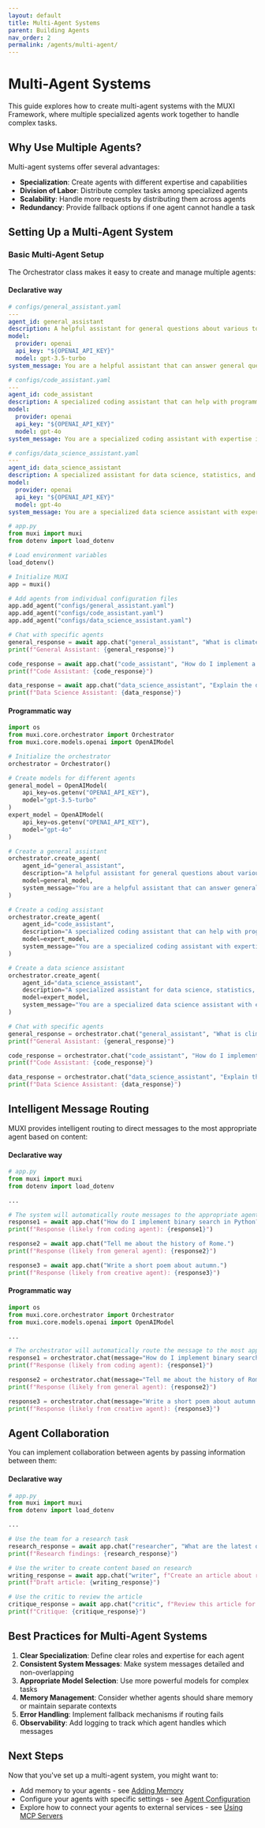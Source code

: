 ```yaml
---
layout: default
title: Multi-Agent Systems
parent: Building Agents
nav_order: 2
permalink: /agents/multi-agent/
---
```


# Multi-Agent Systems

This guide explores how to create multi-agent systems with the MUXI Framework, where multiple specialized agents work together to handle complex tasks.

## Why Use Multiple Agents?

Multi-agent systems offer several advantages:

- **Specialization**: Create agents with different expertise and capabilities
- **Division of Labor**: Distribute complex tasks among specialized agents
- **Scalability**: Handle more requests by distributing them across agents
- **Redundancy**: Provide fallback options if one agent cannot handle a task

## Setting Up a Multi-Agent System

### Basic Multi-Agent Setup

The Orchestrator class makes it easy to create and manage multiple agents:

<h4>Declarative way</h4>


```yaml
# configs/general_assistant.yaml
---
agent_id: general_assistant
description: A helpful assistant for general questions about various topics.
model:
  provider: openai
  api_key: "${OPENAI_API_KEY}"
  model: gpt-3.5-turbo
system_message: You are a helpful assistant that can answer general questions.
```


```yaml
# configs/code_assistant.yaml
---
agent_id: code_assistant
description: A specialized coding assistant that can help with programming tasks and code examples.
model:
  provider: openai
  api_key: "${OPENAI_API_KEY}"
  model: gpt-4o
system_message: You are a specialized coding assistant with expertise in Python, JavaScript, and other popular languages. Provide code examples and explanations.
```

```yaml
# configs/data_science_assistant.yaml
---
agent_id: data_science_assistant
description: A specialized assistant for data science, statistics, and machine learning topics.
model:
  provider: openai
  api_key: "${OPENAI_API_KEY}"
  model: gpt-4o
system_message: You are a specialized data science assistant with expertise in statistics, machine learning, and data analysis. Provide detailed technical advice.
```


```python
# app.py
from muxi import muxi
from dotenv import load_dotenv

# Load environment variables
load_dotenv()

# Initialize MUXI
app = muxi()

# Add agents from individual configuration files
app.add_agent("configs/general_assistant.yaml")
app.add_agent("configs/code_assistant.yaml")
app.add_agent("configs/data_science_assistant.yaml")

# Chat with specific agents
general_response = await app.chat("general_assistant", "What is climate change?")
print(f"General Assistant: {general_response}")

code_response = await app.chat("code_assistant", "How do I implement a binary search in Python?")
print(f"Code Assistant: {code_response}")

data_response = await app.chat("data_science_assistant", "Explain the difference between precision and recall.")
print(f"Data Science Assistant: {data_response}")
```

<h4>Programmatic way</h4>

```python
import os
from muxi.core.orchestrator import Orchestrator
from muxi.core.models.openai import OpenAIModel

# Initialize the orchestrator
orchestrator = Orchestrator()

# Create models for different agents
general_model = OpenAIModel(
    api_key=os.getenv("OPENAI_API_KEY"),
    model="gpt-3.5-turbo"
)
expert_model = OpenAIModel(
    api_key=os.getenv("OPENAI_API_KEY"),
    model="gpt-4o"
)

# Create a general assistant
orchestrator.create_agent(
    agent_id="general_assistant",
    description="A helpful assistant for general questions about various topics.",
    model=general_model,
    system_message="You are a helpful assistant that can answer general questions."
)

# Create a coding assistant
orchestrator.create_agent(
    agent_id="code_assistant",
    description="A specialized coding assistant that can help with programming tasks and code examples.",
    model=expert_model,
    system_message="You are a specialized coding assistant with expertise in Python, JavaScript, and other popular languages. Provide code examples and explanations."
)

# Create a data science assistant
orchestrator.create_agent(
    agent_id="data_science_assistant",
    description="A specialized assistant for data science, statistics, and machine learning topics.",
    model=expert_model,
    system_message="You are a specialized data science assistant with expertise in statistics, machine learning, and data analysis. Provide detailed technical advice."
)

# Chat with specific agents
general_response = orchestrator.chat("general_assistant", "What is climate change?")
print(f"General Assistant: {general_response}")

code_response = orchestrator.chat("code_assistant", "How do I implement a binary search in Python?")
print(f"Code Assistant: {code_response}")

data_response = orchestrator.chat("data_science_assistant", "Explain the difference between precision and recall.")
print(f"Data Science Assistant: {data_response}")
```

## Intelligent Message Routing

MUXI provides intelligent routing to direct messages to the most appropriate agent based on content:

<h4>Declarative way</h4>

```python
# app.py
from muxi import muxi
from dotenv import load_dotenv

...

# The system will automatically route messages to the appropriate agent
response1 = await app.chat("How do I implement binary search in Python?")
print(f"Response (likely from coding agent): {response1}")

response2 = await app.chat("Tell me about the history of Rome.")
print(f"Response (likely from general agent): {response2}")

response3 = await app.chat("Write a short poem about autumn.")
print(f"Response (likely from creative agent): {response3}")
```

<h4>Programmatic way</h4>

```python
import os
from muxi.core.orchestrator import Orchestrator
from muxi.core.models.openai import OpenAIModel

...

# The orchestrator will automatically route the message to the most appropriate agent
response1 = orchestrator.chat(message="How do I implement binary search in Python?")
print(f"Response (likely from coding agent): {response1}")

response2 = orchestrator.chat(message="Tell me about the history of Rome.")
print(f"Response (likely from general agent): {response2}")

response3 = orchestrator.chat(message="Write a short poem about autumn.")
print(f"Response (likely from creative agent): {response3}")
```

## Agent Collaboration

You can implement collaboration between agents by passing information between them:

<h4>Declarative way</h4>

```python
# app.py
from muxi import muxi
from dotenv import load_dotenv

...

# Use the team for a research task
research_response = await app.chat("researcher", "What are the latest developments in renewable energy?")
print(f"Research findings: {research_response}")

# Use the writer to create content based on research
writing_response = await app.chat("writer", f"Create an article about renewable energy based on this research: {research_response}")
print(f"Draft article: {writing_response}")

# Use the critic to review the article
critique_response = await app.chat("critic", f"Review this article for accuracy and quality: {writing_response}")
print(f"Critique: {critique_response}")
```


## Best Practices for Multi-Agent Systems

1. **Clear Specialization**: Define clear roles and expertise for each agent
2. **Consistent System Messages**: Make system messages detailed and non-overlapping
3. **Appropriate Model Selection**: Use more powerful models for complex tasks
4. **Memory Management**: Consider whether agents should share memory or maintain separate contexts
5. **Error Handling**: Implement fallback mechanisms if routing fails
6. **Observability**: Add logging to track which agent handles which messages

## Next Steps

Now that you've set up a multi-agent system, you might want to:

- Add memory to your agents - see [Adding Memory](../memory/)
- Configure your agents with specific settings - see [Agent Configuration](../configuration/)
- Explore how to connect your agents to external services - see [Using MCP Servers](../../extend/using-mcp/)
